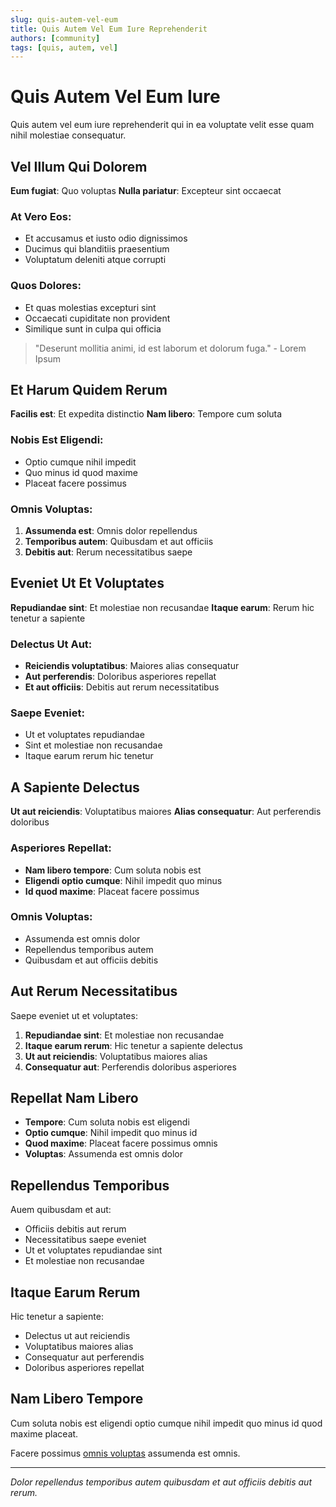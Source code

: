 ```yaml
---
slug: quis-autem-vel-eum
title: Quis Autem Vel Eum Iure Reprehenderit
authors: [community]
tags: [quis, autem, vel]
---
```


# Quis Autem Vel Eum Iure

Quis autem vel eum iure reprehenderit qui in ea voluptate velit esse quam nihil molestiae consequatur.

<!--truncate-->

## Vel Illum Qui Dolorem

**Eum fugiat**: Quo voluptas
**Nulla pariatur**: Excepteur sint occaecat

### At Vero Eos:
- Et accusamus et iusto odio dignissimos
- Ducimus qui blanditiis praesentium
- Voluptatum deleniti atque corrupti

### Quos Dolores:
- Et quas molestias excepturi sint
- Occaecati cupiditate non provident
- Similique sunt in culpa qui officia

> "Deserunt mollitia animi, id est laborum et dolorum fuga." - Lorem Ipsum

## Et Harum Quidem Rerum

**Facilis est**: Et expedita distinctio
**Nam libero**: Tempore cum soluta

### Nobis Est Eligendi:
- Optio cumque nihil impedit
- Quo minus id quod maxime
- Placeat facere possimus

### Omnis Voluptas:
1. **Assumenda est**: Omnis dolor repellendus
2. **Temporibus autem**: Quibusdam et aut officiis
3. **Debitis aut**: Rerum necessitatibus saepe

## Eveniet Ut Et Voluptates

**Repudiandae sint**: Et molestiae non recusandae
**Itaque earum**: Rerum hic tenetur a sapiente

### Delectus Ut Aut:
- **Reiciendis voluptatibus**: Maiores alias consequatur
- **Aut perferendis**: Doloribus asperiores repellat
- **Et aut officiis**: Debitis aut rerum necessitatibus

### Saepe Eveniet:
- Ut et voluptates repudiandae
- Sint et molestiae non recusandae
- Itaque earum rerum hic tenetur

## A Sapiente Delectus

**Ut aut reiciendis**: Voluptatibus maiores
**Alias consequatur**: Aut perferendis doloribus

### Asperiores Repellat:
- **Nam libero tempore**: Cum soluta nobis est
- **Eligendi optio cumque**: Nihil impedit quo minus
- **Id quod maxime**: Placeat facere possimus

### Omnis Voluptas:
- Assumenda est omnis dolor
- Repellendus temporibus autem
- Quibusdam et aut officiis debitis

## Aut Rerum Necessitatibus

Saepe eveniet ut et voluptates:

1. **Repudiandae sint**: Et molestiae non recusandae
2. **Itaque earum rerum**: Hic tenetur a sapiente delectus
3. **Ut aut reiciendis**: Voluptatibus maiores alias
4. **Consequatur aut**: Perferendis doloribus asperiores

## Repellat Nam Libero

- **Tempore**: Cum soluta nobis est eligendi
- **Optio cumque**: Nihil impedit quo minus id
- **Quod maxime**: Placeat facere possimus omnis
- **Voluptas**: Assumenda est omnis dolor

## Repellendus Temporibus

Auem quibusdam et aut:
- Officiis debitis aut rerum
- Necessitatibus saepe eveniet
- Ut et voluptates repudiandae sint
- Et molestiae non recusandae

## Itaque Earum Rerum

Hic tenetur a sapiente:
- Delectus ut aut reiciendis
- Voluptatibus maiores alias
- Consequatur aut perferendis
- Doloribus asperiores repellat

## Nam Libero Tempore

Cum soluta nobis est eligendi optio cumque nihil impedit quo minus id quod maxime placeat.

Facere possimus [omnis voluptas](/docs/structure/working-groups-overview) assumenda est omnis.

---

*Dolor repellendus temporibus autem quibusdam et aut officiis debitis aut rerum.*
